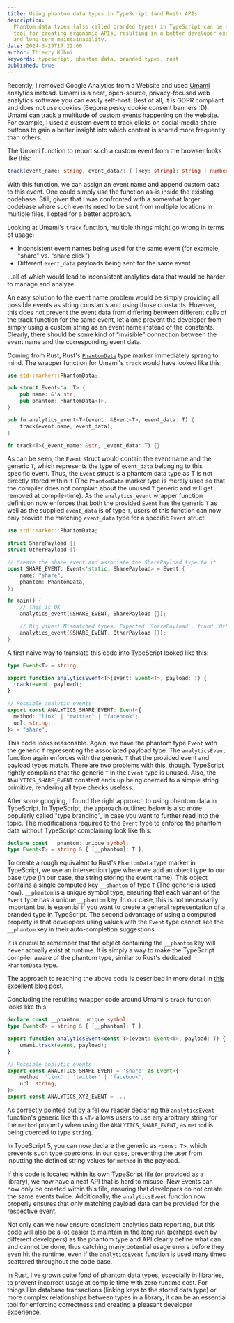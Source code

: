 ```yaml
---
title: Using phantom data types in TypeScript (and Rust) APIs
description:
  Phantom data types (also called branded types) in TypeScript can be a powerful
  tool for creating ergonomic APIs, resulting in a better developer experience
  and long-term maintainability.
date: 2024-3-29T17:22:00
author: Thierry Kühni
keywords: typescript, phantom data, branded types, rust
published: true
---
```


<script>
	import InfoBox from "$lib/md-elements/InfoBox.svelte";
</script>

Recently, I removed Google Analytics from a Website and used
[Umami](https://umami.is) analytics instead. Umami is a neat, open-source,
privacy-focused web analytics software you can easily self-host. Best of all, it
is GDPR compliant and does not use cookies (Begone pesky cookie consent banners
:D). Umami can track a multitude of
[custom events](https://umami.is/docs/track-events) happening on the website.
For example, I used a custom event to track clicks on social-media share buttons
to gain a better insight into which content is shared more frequently than
others.

The Umami function to report such a custom event from the browser looks like
this:

```typescript
track(event_name: string, event_data?: { [key: string]: string | number }): void;
```

With this function, we can assign an event name and append custom data to this
event. One could simply use the function as-is inside the existing codebase.
Still, given that I was confronted with a somewhat larger codebase where such
events need to be sent from multiple locations in multiple files, I opted for a
better approach.

Looking at Umami's `track` function, multiple things might go wrong in terms of
usage:

- Inconsistent event names being used for the same event (for example, "share"
  vs. "share click")
- Different `event_data` payloads being sent for the same event

...all of which would lead to inconsistent analytics data that would be harder
to manage and analyze.

An easy solution to the event name problem would be simply providing all
possible events as string constants and using those constants. However, this
does not prevent the event data from differing between different calls of the
track function for the same event, let alone prevent the developer from simply
using a custom string as an event name instead of the constants. Clearly, there
should be some kind of "invisible" connection between the event name and the
corresponding event data.

Coming from Rust, Rust's
[`PhantomData`](https://doc.rust-lang.org/stable/std/marker/struct.PhantomData.html)
type marker immediately sprang to mind. The wrapper function for Umami's `track`
would have looked like this:

```rust
use std::marker::PhantomData;

pub struct Event<'a, T> {
    pub name: &'a str,
    pub phantom: PhantomData<T>,
}

pub fn analytics_event<T>(event: &Event<T>, event_data: T) {
    track(event.name, event_data);
}

fn track<T>(_event_name: &str, _event_data: T) {}
```

As can be seen, the `Event` struct would contain the event name and the generic
`T`, which represents the type of `event_data` belonging to this specific event.
Thus, the `Event` struct is a phantom data type as T is not directly stored
within it (The `PhantomData` marker type is merely used so that the compiler
does not complain about the unused `T` generic and will get removed at
compile-time). As the `analytics_event` wrapper function definition now enforces
that both the provided `Event` has the generic `T` as well as the supplied
`event_data` is of type `T`, users of this function can now only provide the
matching `event_data` type for a specific `Event` struct:

```rust
use std::marker::PhantomData;

struct SharePayload {}
struct OtherPayload {}

// Create the share event and associate the SharePayload type to it
const SHARE_EVENT: Event<'static, SharePayload> = Event {
    name: "share",
    phantom: PhantomData,
};

fn main() {
    // This is OK
    analytics_event(&SHARE_EVENT, SharePayload {});

    // Big yikes! Mismatched types. Expected `SharePayload`, found `OtherPayload`
    analytics_event(&SHARE_EVENT, OtherPayload {});
}
```

A first naive way to translate this code into TypeScript looked like this:

```typescript
type Event<T> = string;

export function analyticsEvent<T>(event: Event<T>, payload: T) {
  track(event, payload);
}

// Possible analytic events
export const ANALYTICS_SHARE_EVENT: Event<{
  method: "link" | "twitter" | "facebook";
  url: string;
}> = "share";
```

This code looks reasonable. Again, we have the phantom type `Event` with the
generic `T` representing the associated payload type. The `analyticsEvent`
function again enforces with the generic `T` that the provided event and payload
types match. There are two problems with this, though. TypeScript rightly
complains that the generic `T` in the `Event` type is unused. Also, the
`ANALYTICS_SHARE_EVENT` constant ends up being coerced to a simple string
primitive, rendering all type checks useless.

After some googling, I found the right approach to using phantom data in
TypeScript. In TypeScript, the approach outlined below is also more popularly
called "type branding", in case you want to further read into the topic. The
modifications required to the `Event` type to enforce the phantom data without
TypeScript complaining look like this:

```typescript
declare const __phantom: unique symbol;
type Event<T> = string & { [__phantom]: T };
```

To create a rough equivalent to Rust's `PhantomData` type marker in TypeScript,
we use an intersection type where we add an object type to our base type (in our
case, the string storing the event name). This object contains a single computed
key `__phantom` of type `T` (The generic is used now). `__phantom` is a unique
symbol type, ensuring that each variant of the `Event` type has a unique
`__phantom` key. In our case, this is not necessarily important but is essential
if you want to create a general representation of a branded type in TypeScript.
The second advantage of using a computed property is that developers using
values with the `Event` type cannot see the `__phantom` key in their
auto-completion suggestions.

It is crucial to remember that the object containing the `__phantom` key will
never actually exist at runtime. It is simply a way to make the TypeScript
compiler aware of the phantom type, similar to Rust's dedicated `PhantomData`
type.

The approach to reaching the above code is described in more detail in
[this excellent blog post](https://egghead.io/blog/using-branded-types-in-typescript).

Concluding the resulting wrapper code around Umami's `track` function looks like
this:

```typescript
declare const __phantom: unique symbol;
type Event<T> = string & { [__phantom]: T };

export function analyticsEvent<const T>(event: Event<T>, payload: T) {
	umami.track(event, payload);
}

// Possible analytic events
export const ANALYTICS_SHARE_EVENT = 'share' as Event<{
	method: 'link' | 'twitter' | 'facebook';
	url: string;
}>;
export const ANALYTICS_XYZ_EVENT = ...
```

<InfoBox>

As correctly
[pointed out by a fellow reader](https://github.com/TeyKey1/tey.sh/issues/81)
declaring the `analyticsEvent` function's generic like this `<T>` allows users
to use any arbitrary string for the `method` property when using the
`ANALYTICS_SHARE_EVENT`, as `method` is being coerced to type `string`.

In TypeScript 5, you can now declare the generic as `<const T>`, which prevents
such type coercions, in our case, preventing the user from inputting the defined
string values for `method` in the payload.

</InfoBox>

If this code is located within its own TypeScript file (or provided as a
library), we now have a neat API that is hard to misuse. New Events can now only
be created within this file, ensuring that developers do not create the same
events twice. Additionally, the `analyticsEvent` function now properly ensures
that only matching payload data can be provided for the respective event.

Not only can we now ensure consistent analytics data reporting, but this code
will also be a lot easier to maintain in the long run (perhaps even by different
developers) as the phantom type and API clearly define what can and cannot be
done, thus catching many potential usage errors before they even hit the
runtime, even if the `analyticsEvent` function is used many times scattered
throughout the code base.

In Rust, I've grown quite fond of phantom data types, especially in libraries,
to prevent incorrect usage at compile time with zero runtime cost. For things
like database transactions (linking keys to the stored data type) or more
complex relationships between types in a library, it can be an essential tool
for enforcing correctness and creating a pleasant developer experience.
